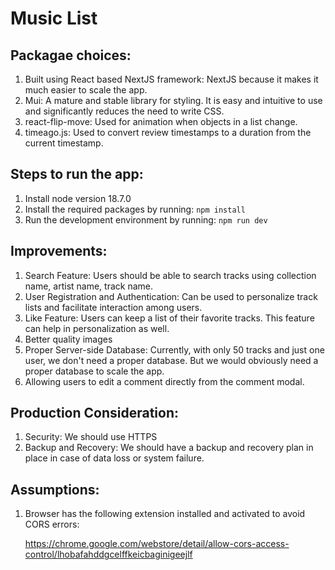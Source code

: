 # Music List #

## Packagae choices: ##

1. Built using React based NextJS framework: NextJS because it makes it much easier to scale the app.
2. Mui: A mature and stable library for styling. It is easy and intuitive to use and significantly reduces the need to write CSS.
3. react-flip-move: Used for animation when objects in a list change.
4. timeago.js: Used to convert review timestamps to a duration from the current timestamp.

 ## Steps to run the app:  ##

1. Install node version 18.7.0
2. Install the required packages by running: 
    `npm install`
3. Run the development environment by running:
    `npm run dev`


 ## Improvements: ##

1. Search Feature: Users should be able to search tracks using collection name, artist name, track name.
2. User Registration and Authentication: Can be used to personalize track lists and facilitate interaction among users.
3. Like Feature: Users can keep a list of their favorite tracks. This feature can help in personalization as well.
4. Better quality images
5. Proper Server-side Database: Currently, with only 50 tracks and just one user, we don't need a proper database. But we would obviously need a proper database to scale the app.
6. Allowing users to edit a comment directly from the comment modal. 


 ## Production Consideration: ##


1. Security: We should use HTTPS
2. Backup and Recovery: We should have a backup and recovery plan in place in case of data loss or system failure. 

 ## Assumptions:  ##

1. Browser has the following extension installed and activated to avoid CORS errors:

    https://chrome.google.com/webstore/detail/allow-cors-access-control/lhobafahddgcelffkeicbaginigeejlf
